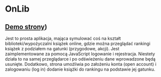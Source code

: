 # OnLib
## [Demo strony](https://krzysztoffinch.github.io/OnLib/))

Jest to prosta aplikacja, mająca symulować coś na kształt biblioteki/wypożyczalni książek online, gdzie można przeglądać rankingi książek z podziałem na gatunki (przygodowe, akcji). Jest zaimplementowane za pomocą JavaScript logowanie i rejestracja. Niestety działa to na samej przeglądarce i po odświeżeniu dane wprowadzone będą usunięte. Dodatkowo, strona umożliwia po założeniu konta (open account) i zalogowaniu (log in) dodanie książki do rankingu na podstawie jej gatunku.
